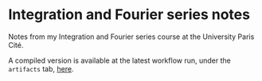 # Integration and Fourier series notes

Notes from my Integration and Fourier series course at the University Paris Cité.

A compiled version is available at the latest workflow run, under the `artifacts` tab, [here](https://github.com/Yag000/integration-notes/actions/workflows/build_and_deploy.yml).

